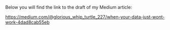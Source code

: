 Below you will find the link to the draft of my Medium article:

https://medium.com/@glorious_whip_turtle_227/when-your-data-just-wont-work-4dad8cab55eb